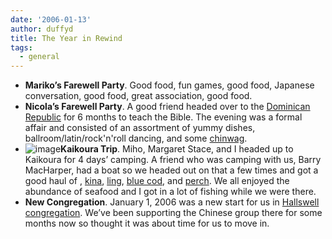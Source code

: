 ```yaml
---
date: '2006-01-13'
author: duffyd
title: The Year in Rewind
tags:
  - general
---
```


- **Mariko’s Farewell Party**. Good food, fun games, good food, Japanese conversation, good food, great association, good food.
- **Nicola’s Farewell Party**. A good friend headed over to the [Dominican Republic](https://href.li/?http://en.wikipedia.org/wiki/Dominican_Republic)
for 6 months to teach the Bible. The evening was a formal affair and
consisted of an assortment of yummy dishes, ballroom/latin/rock'n'roll
dancing, and some [chinwag](https://href.li/?http://www.allwords.com/word-chinwag.html).
- ![image](https://1drv.ms/i/s!AsJfVUEHse4xg3nVS6_DK7EXu_i1?embed=1&width=128&height=96)**Kaikoura Trip**.
Miho, Margaret Stace, and I headed up to Kaikoura for 4 days’ camping.
A friend who was camping with us, Barry MacHarper, had a boat so we
headed out on that a few times and got a good haul of , [kina](https://href.li/?http://en.wikipedia.org/wiki/Sea_urchin), [ling](https://href.li/?http://www.teara.govt.nz/1966/L/Ling/Ling/en), [blue cod](https://href.li/?http://www.teara.govt.nz/1966/C/CodBlue/CodBlue/en), and [perch](https://href.li/?http://en.wikipedia.org/wiki/Perch). We all enjoyed the abundance of seafood and I got in a lot of fishing while we were there.
- **New Congregation**. January 1, 2006 was a new start for us in [Hallswell](https://href.li/?http://www.zoomin.co.nz/christchurch/riccarton/wrights+road/) [congregation](https://href.li/?http://www.watchtower.org/library/rq/article_14.htm). We’ve been supporting the Chinese group there for some months now so thought it was about time for us to move in.
